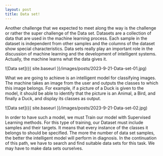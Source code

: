 ```yaml
---
layout: post
title: Data set!
---
```


Another challenge that we expected to meet along the way is the challenge or rather the super challenge of the Data set. Datasets are a collection of data that are used in the machine learning process. Each sample in the dataset is independent from other samples and the columns of the dataset show special characteristics. Data sets really play an important role in the discussion of machine learning and the development of intelligent systems. Actually, the machine learns what the data gives it.

![Data set]({{ site.baseurl }}/images/posts/2023-9-21-Data-set-01.jpg)

What we are going to achieve is an intelligent model for classifying images. The machine takes an image from the user and outputs the classes to which this image belongs. For example, if a picture of a Duck is given to the model, it should be able to identify that the picture is an Animal, a Bird, and finally a Duck, and display its classes as output.

![Data set]({{ site.baseurl }}/images/posts/2023-9-21-Data-set-02.jpg)

In order to have such a model, we must Train our model with Supervised Learning methods. For this type of training, our Dataset must include samples and their targets. It means that every instance of the classes it belongs to should be specified. The more the number of data set samples, the better the intelligent model will perform in diagnosis. In the continuation of this path, we have to search and find suitable data sets for this task. We may have to make data sets ourselves.